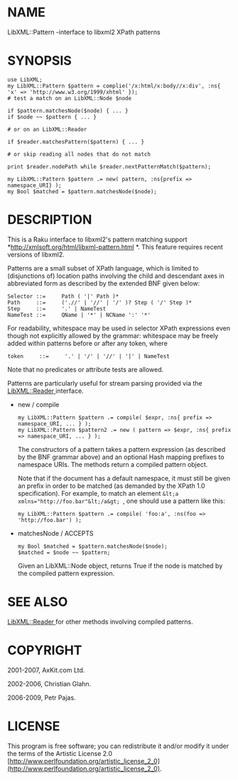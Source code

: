 NAME
====

LibXML::Pattern -interface to libxml2 XPath patterns

SYNOPSIS
========

    use LibXML;
    my LibXML::Pattern $pattern = complie('/x:html/x:body//x:div', :ns{ 'x' => 'http://www.w3.org/1999/xhtml' });
    # test a match on an LibXML::Node $node

    if $pattern.matchesNode($node) { ... }
    if $node ~~ $pattern { ... }

    # or on an LibXML::Reader

    if $reader.matchesPattern($pattern) { ... }

    # or skip reading all nodes that do not match

    print $reader.nodePath while $reader.nextPatternMatch($pattern);

    my LibXML::Pattern $pattern .= new( pattern, :ns{prefix => namespace_URI} );
    my Bool $matched = $pattern.matchesNode($node);

DESCRIPTION
===========

This is a Raku interface to libxml2's pattern matching support *http://xmlsoft.org/html/libxml-pattern.html *. This feature requires recent versions of libxml2.

Patterns are a small subset of XPath language, which is limited to (disjunctions of) location paths involving the child and descendant axes in abbreviated form as described by the extended BNF given below: 

    Selector ::=     Path ( '|' Path )*
    Path     ::=     ('.//' | '//' | '/' )? Step ( '/' Step )*
    Step     ::=     '.' | NameTest
    NameTest ::=     QName | '*' | NCName ':' '*'

For readability, whitespace may be used in selector XPath expressions even though not explicitly allowed by the grammar: whitespace may be freely added within patterns before or after any token, where

    token     ::=     '.' | '/' | '//' | '|' | NameTest

Note that no predicates or attribute tests are allowed.

Patterns are particularly useful for stream parsing provided via the [LibXML::Reader ](https://libxml-raku.github.io/LibXML-raku/Reader) interface.

  * new / compile

        my LibXML::Pattern $pattern .= compile( $expr, :ns{ prefix => namespace_URI, ... } );
        my LibXML::Pattern $pattern2 .= new ( pattern => $expr, :ns{ prefix => namespace_URI, ... } );

    The constructors of a pattern takes a pattern expression (as described by the BNF grammar above) and an optional Hash mapping prefixes to namespace URIs. The methods return a compiled pattern object. 

    Note that if the document has a default namespace, it must still be given an prefix in order to be matched (as demanded by the XPath 1.0 specification). For example, to match an element `&lt;a xmlns="http://foo.bar"&lt;/a&gt; `, one should use a pattern like this: 

        my LibXML::Pattern $pattern .= compile( 'foo:a', :ns(foo => 'http://foo.bar') );

  * matchesNode / ACCEPTS

        my Bool $matched = $pattern.matchesNode($node);
        $matched = $node ~~ $pattern;

    Given an LibXML::Node object, returns True if the node is matched by the compiled pattern expression.

SEE ALSO
========

[LibXML::Reader ](https://libxml-raku.github.io/LibXML-raku/Reader) for other methods involving compiled patterns.

COPYRIGHT
=========

2001-2007, AxKit.com Ltd.

2002-2006, Christian Glahn.

2006-2009, Petr Pajas.

LICENSE
=======

This program is free software; you can redistribute it and/or modify it under the terms of the Artistic License 2.0 [http://www.perlfoundation.org/artistic_license_2_0](http://www.perlfoundation.org/artistic_license_2_0).

